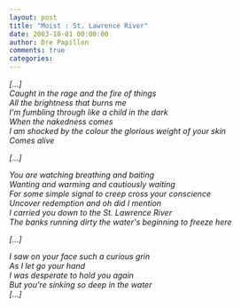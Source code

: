 ```yaml
---
layout: post
title: "Moist : St. Lawrence River"
date: 2003-10-01 00:00:00
author: Dre Papillon
comments: true
categories: 
---
```



*[...]<BR>Caught in the rage and the fire of things<BR>All the brightness that burns me<BR>I'm fumbling through like a child in the dark<BR>When the nakedness comes<BR>I am shocked by the colour the glorious weight of your skin<BR>Comes alive*

*[...]*

*You are watching breathing and baiting<BR>Wanting and warming and cautiously waiting<BR>For some simple signal to creep cross your conscience<BR>Uncover redemption and oh did I mention<BR>I carried you down to the St. Lawrence River<BR>The banks running dirty the water's beginning to freeze here*

*[...]*

*I saw on your face such a curious grin<BR>As I let go your hand<BR>I was desperate to hold you again<BR>But you're sinking so deep in the water<BR>[...]*
